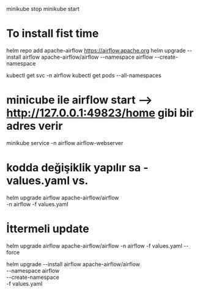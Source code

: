 minikube stop
minikube start

# To install fist time
helm repo add apache-airflow https://airflow.apache.org
helm upgrade --install airflow apache-airflow/airflow --namespace airflow --create-namespace



kubectl get svc -n airflow
kubectl get pods --all-namespaces


# minicube ile airflow start --> http://127.0.0.1:49823/home gibi bir adres verir
minikube service -n airflow airflow-webserver

# kodda değişiklik yapılır sa - values.yaml vs.
helm upgrade airflow apache-airflow/airflow \
  -n airflow -f values.yaml

# İttermeli update 
helm upgrade airflow apache-airflow/airflow -n airflow -f values.yaml --force


helm upgrade --install airflow apache-airflow/airflow \
  --namespace airflow \
  --create-namespace \
  -f values.yaml






